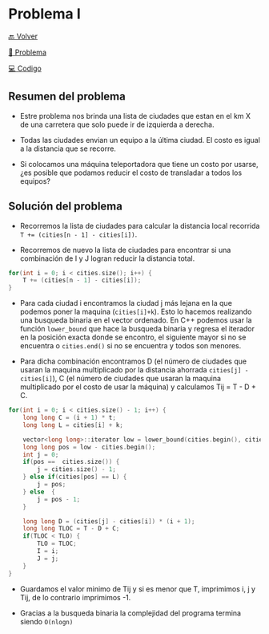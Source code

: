 # Problema I

[ 🔙 Volver ](../)

[ 📄 Problema](../I/I.pdf) 

[ 💻 Codigo](../I/I.cpp)

## Resumen del problema

- Estre problema nos brinda una lista de ciudades que estan en el km X de una carretera que solo puede ir de izquierda a derecha.

- Todas las ciudades envian un equipo a la última ciudad. El costo es igual a la distancia que se recorre.

- Si colocamos una máquina teleportadora que tiene un costo por usarse, ¿es posible que podamos reducir el costo de transladar a todos los equipos?

## Solución del problema

- Recorremos la lista de ciudades para calcular la distancia local recorrida ```T += (cities[n - 1] - cities[i])```.

- Recorremos de nuevo la lista de ciudades para encontrar si una combinación de I y J logran reducir la distancia total.

```c++
for(int i = 0; i < cities.size(); i++) {
    T += (cities[n - 1] - cities[i]);
}
```

- Para cada ciudad i encontramos la ciudad j más lejana en la que podemos poner la maquina (```cities[i]+k```). Esto lo hacemos realizando una busqueda binaria en el vector ordenado. En C++ podemos usar la función ```lower_bound``` que hace la busqueda binaria y regresa el iterador en la posición exacta donde se encontro, el siguiente mayor si no se encuentra o ```cities.end()``` si no se encuentra y todos son menores.

- Para dicha combinación encontramos D (el número de ciudades que usaran la maquina multiplicado por la distancia ahorrada ```cities[j] - cities[i]```), C (el número de ciudades que usaran la maquina multiplicado por el costo de usar la máquina) y calculamos Tij = T - D + C.

```c++
for(int i = 0; i < cities.size() - 1; i++) {
    long long C = (i + 1) * t;
    long long L = cities[i] + k;

    vector<long long>::iterator low = lower_bound(cities.begin(), cities.end(), L);
    long long pos = low - cities.begin();
    int j = 0;
    if(pos ==  cities.size()) {
        j = cities.size() - 1;
    } else if(cities[pos] == L) {
        j = pos;
    } else  {
        j = pos - 1;
    }

    long long D = (cities[j] - cities[i]) * (i + 1);
    long long TLOC = T - D + C;
    if(TLOC < TLO) {
        TLO = TLOC;
        I = i;
        J = j;
    }
}
```

- Guardamos el valor minimo de Tij y si es menor que T, imprimimos i, j y Tij, de lo contrario imprimimos -1.

- Gracias a la busqueda binaria la complejidad del programa termina siendo ```O(nlogn)```